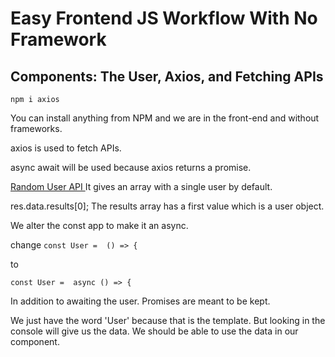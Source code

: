 # Easy Frontend JS Workflow With No Framework

## Components: The User, Axios, and Fetching APIs

`npm i axios`

You can install anything from NPM and we are in the front-end and without frameworks.

axios is used to fetch APIs. 

async await will be used because axios returns a promise. 

<a href="https://randomuser.me/api" target="_blank">
Random User API
</a>  
It gives an array with a single user by default.

res.data.results[0];
The results array has a first value which is a user object.



We alter the const app to make it an async.

change `const User =  () => {`

  to 
  
  `const User =  async () => { `

In addition to awaiting the user. Promises are meant to be kept.


We just have the word 'User' because that is the template. But looking in the console will give us the data. We should be able to use the data in our component.


